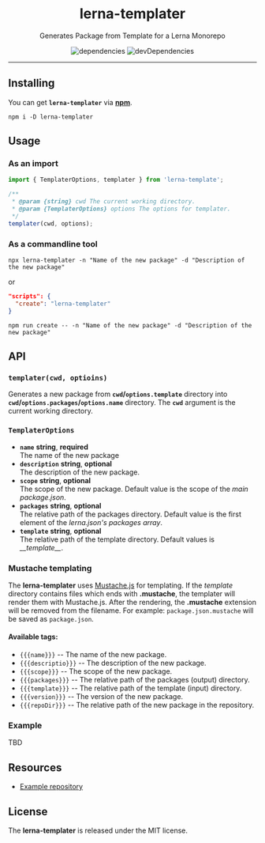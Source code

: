 <h1 align="center">lerna-templater</h1>
<p align="center">Generates Package from Template for a Lerna Monorepo</p>
<p align="center">
  <img src="https://david-dm.org/rdarida/lerna-templater/status.svg" alt="dependencies">
  <img src="https://david-dm.org/rdarida/lerna-templater/dev-status.svg" alt="devDependencies">
</p>
<hr>

## Installing
You can get **`lerna-templater`** via **[npm](https://npmjs.org/package/lerna-templater)**.
```
npm i -D lerna-templater
```

## Usage
### As an import
```ts
import { TemplaterOptions, templater } from 'lerna-template';

/**
 * @param {string} cwd The current working directory.
 * @param {TemplaterOptions} options The options for templater.
 */
templater(cwd, options);
```
### As a commandline tool
```
npx lerna-templater -n "Name of the new package" -d "Description of the new package"
```

or

```json
"scripts": {
  "create": "lerna-templater"
}
```

```
npm run create -- -n "Name of the new package" -d "Description of the new package"
```

## API
### `templater(cwd, optioins)`
Generates a new package from **`cwd`/`options.template`** directory into **`cwd`/`options.packages`/`options.name`** directory. The **`cwd`** argument is the current working directory.

### `TemplaterOptions`
- **`name`** **string**, **required**  
  The name of the new package
- **`description`** **string**, **optional**  
  The description of the new package.
- **`scope`** **string**, **optional**  
  The scope of the new package. Default value is the scope of the *main package.json*.
- **`packages`** **string**, **optional**  
  The relative path of the packages directory. Default value is the first element of the *lerna.json's packages array*.
- **`template`** **string**, **optional**  
  The relative path of the template directory. Default values is *\_\_template\_\_*.

### Mustache templating
The **lerna-templater** uses [Mustache.js](https://npmjs.org/packages/mustache) for templating. If the *template* directory contains files which ends with **.mustache**, the templater will render them with Mustache.js. After the rendering, the **.mustache** extension will be removed from the filename. For example: `package.json.mustache` will be saved as `package.json`.

#### Available tags:
- `{{{name}}}` -- The name of the new package.
- `{{{descriptio}}}` -- The description of the new package.
- `{{{scope}}}` -- The scope of the new package.
- `{{{packages}}}` -- The relative path of the packages (output) directory.
- `{{{template}}}` -- The relative path of the template (input) directory.
- `{{{version}}}` -- The version of the new package.
- `{{{repoDir}}}` -- The relative path of the new package in the repository.

### Example
TBD

## Resources
- [Example repository](https://github.com/rdarida/base-scripts)

## License
The **lerna-templater** is released under the MIT license.
